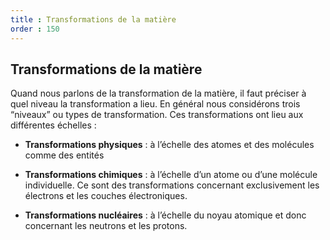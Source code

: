 ```yaml
---
title : Transformations de la matière
order : 150
---
```


## Transformations de la matière

Quand nous parlons de la transformation de la matière, il faut préciser à quel niveau la transformation a lieu. En général nous considérons trois “niveaux” ou types de transformation. Ces transformations ont lieu aux différentes échelles :

- **Transformations physiques** : à l’échelle des atomes et des molécules comme des entités

- **Transformations chimiques** : à l’échelle d’un atome ou d’une molécule individuelle. Ce sont des transformations concernant exclusivement les électrons et les couches électroniques.

- **Transformations nucléaires** : à l’échelle du noyau atomique et donc concernant les neutrons et les protons.